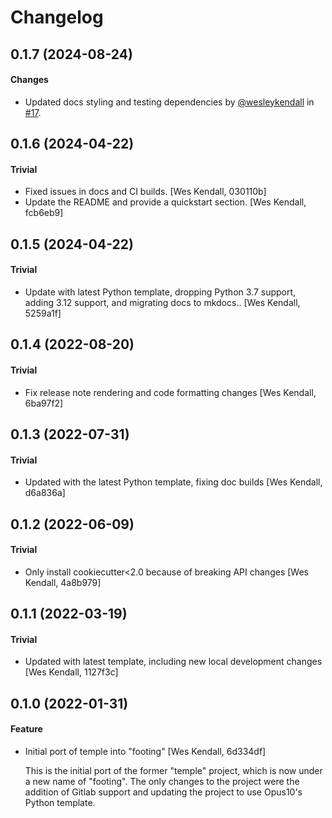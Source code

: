 # Changelog

## 0.1.7 (2024-08-24)

 #### Changes

   - Updated docs styling and testing dependencies by [@wesleykendall](https://github.com/wesleykendall) in [#17](https://github.com/Opus10/footing/pull/11).

## 0.1.6 (2024-04-22)

#### Trivial

  - Fixed issues in docs and CI builds. [Wes Kendall, 030110b]
  - Update the README and provide a quickstart section. [Wes Kendall, fcb6eb9]

## 0.1.5 (2024-04-22)

#### Trivial

  - Update with latest Python template, dropping Python 3.7 support, adding 3.12 support, and migrating docs to mkdocs.. [Wes Kendall, 5259a1f]

## 0.1.4 (2022-08-20)

#### Trivial

  - Fix release note rendering and code formatting changes [Wes Kendall, 6ba97f2]

## 0.1.3 (2022-07-31)

#### Trivial

  - Updated with the latest Python template, fixing doc builds [Wes Kendall, d6a836a]

## 0.1.2 (2022-06-09)

#### Trivial

  - Only install cookiecutter<2.0 because of breaking API changes [Wes Kendall, 4a8b979]

## 0.1.1 (2022-03-19)

#### Trivial

  - Updated with latest template, including new local development changes [Wes Kendall, 1127f3c]

## 0.1.0 (2022-01-31)

#### Feature

  - Initial port of temple into "footing" [Wes Kendall, 6d334df]

    This is the initial port of the former "temple" project, which is now
    under a new name of "footing". The only changes to the project were
    the addition of Gitlab support and updating the project to
    use Opus10's Python template.
